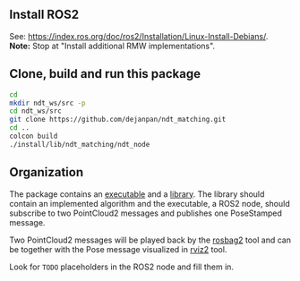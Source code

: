 ## Install ROS2
See: https://index.ros.org/doc/ros2/Installation/Linux-Install-Debians/.  
**Note:** Stop at "Install additional RMW implementations".

## Clone, build and run this package
```sh
cd
mkdir ndt_ws/src -p
cd ndt_ws/src
git clone https://github.com/dejanpan/ndt_matching.git
cd ..
colcon build
./install/lib/ndt_matching/ndt_node
```

## Organization
The package contains an [executable](src/ndt_node.cpp) and a [library](src/ndt_lib.cpp). The library should contain
an implemented algorithm and the executable, a ROS2 node, should subscribe to two
PointCloud2 messages and publishes one PoseStamped message.

Two PointCloud2 messages will be played back by the [rosbag2](https://github.com/ros2/rosbag2) tool and can be
together with the Pose message visualized in [rviz2](https://github.com/ros2/rviz/tree/crystal) tool.

Look for `TODO` placeholders in the ROS2 node and fill them in.

